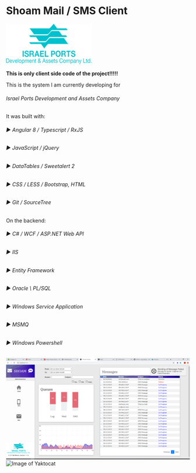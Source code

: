 # Shoam Mail / SMS Client
![Image](src/shared/images/Logo-en.png)

**This is only client side code of the project!!!!!**

This is the system I am currently developing for 
###### Israel Ports Development and Assets Company

It was built with:
###### ► Angular 8 / Typescript / RxJS
###### ► JavaScript / jQuery
###### ► DataTables / Sweetalert 2
###### ► CSS / LESS / Bootstrap, HTML
###### ► Git / SourceTree

On the backend:
###### ► C# / WCF / ASP.NET Web API
###### ► IIS
###### ► Entity Framework
###### ► Oracle \ PL/SQL
###### ► Windows Service Application
###### ► MSMQ
###### ► Windows Powershell

![Image](src/shared/images/Screenshot_1.png)
![Image of Yaktocat](https://octodex.github.com/images/baracktocat.jpg)